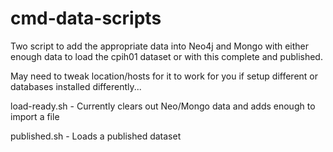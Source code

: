 # cmd-data-scripts

Two script to add the appropriate data into Neo4j and Mongo with either enough data to load the cpih01 dataset or with this complete and published.

May need to tweak location/hosts for it to work for you if setup different or databases installed differently...

load-ready.sh - Currently clears out Neo/Mongo data and adds enough to import a file

published.sh - Loads a published dataset
